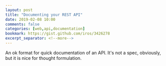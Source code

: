 ```yaml
---
layout: post
title: "Documenting your REST API"
date: 2019-02-08 10:00
comments: false
categories: [web,api,documentation]
bookmark: https://gist.github.com/iros/3426278
excerpt_separator: <!--more-->
---
```

An ok format for quick documentation of an API. It's not a spec, obviously, but it is nice for thought formulation.<!--more-->
